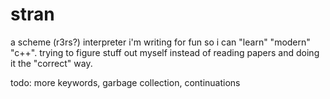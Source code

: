 # stran
a scheme (r3rs?) interpreter i'm writing for fun so i can "learn" "modern" "c++". trying to figure stuff out myself instead of reading papers and doing it the "correct" way.

todo: more keywords, garbage collection, continuations

